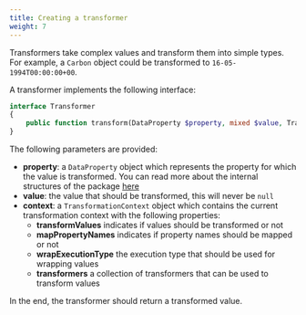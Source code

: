 ```yaml
---
title: Creating a transformer
weight: 7
---
```


Transformers take complex values and transform them into simple types. For example, a `Carbon` object could be transformed to `16-05-1994T00:00:00+00`.

A transformer implements the following interface:

```php
interface Transformer
{
    public function transform(DataProperty $property, mixed $value, TransformationContext $context): mixed;
}
```

The following parameters are provided:

- **property**: a `DataProperty` object which represents the property for which the value is transformed. You can read more about the internal structures of the package [here](/docs/laravel-data/v4/advanced-usage/internal-structures)
- **value**: the value that should be transformed, this will never be `null`
- **context**: a `TransformationContext` object which contains the current transformation context with the following properties:
    - **transformValues** indicates if values should be transformed or not
    - **mapPropertyNames** indicates if property names should be mapped or not
    - **wrapExecutionType** the execution type that should be used for wrapping values
    - **transformers** a collection of transformers that can be used to transform values

In the end, the transformer should return a transformed value.
